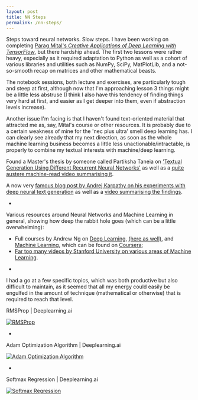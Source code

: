 ```yaml
---
layout: post
title: NN Steps
permalink: /nn-steps/ 
---
```


Steps toward neural networks. Slow steps. I have been working on completing [Parag Mital's _Creative Applications of Deep Learning with TensorFlow_](https://www.kadenze.com/courses/creative-applications-of-deep-learning-with-tensorflow-iv), but there hardship ahead. The first two lessons were rather heavy, especially as it required adaptation to Python as well as a cohort of various libraries and utilities such as NumPy, SciPy, MatPlotLib, and a not-so-smooth recap on matrices and other mathematical beasts. 

The notebook sessions, both lecture and exercises, are particularly tough and steep at first, although now that I'm approaching lesson 3 things might be a little less abstruse (I think I also have this tendency of finding things very hard at first, and easier as I get deeper into them, even if abstraction levels increase). 

Another issue I'm facing is that I haven't found text-oriented material that attracted me as, say, Mital's course or other resources. It is probably due to a certain weakness of mine for the 'nec plus ultra' smell deep learning has. I can clearly see already that my next direction, as soon as the whole machine learning business becomes a little less unactionable/intractable, is properly to combine my textual interests with machine/deep learning.  

Found a Master's thesis by someone called Partiksha Taneia on ['Textual Generation Using Different Recurrent Neural Networks'](http://dspace.thapar.edu:8080/jspui/bitstream/10266/4646/4/4646.pdf) as well as a [quite austere machine-read video summarising it](https://www.youtube.com/watch?v=R0XyR6iEGD4).

A now very [famous blog post by Andrej Karpathy on his experiments with deep neural text generation](https://karpathy.github.io/2015/05/21/rnn-effectiveness/) as well as a [video summarising the findings](https://www.youtube.com/watch?v=Jkkjy7dVdaY).

*

Various resources around Neural Networks and Machine Learning in general, showing how deep the rabbit hole goes (which can be a little overwhelming):
- Full courses by Andrew Ng on [Deep Learning](https://www.youtube.com/channel/UCcIXc5mJsHVYTZR1maL5l9w), [(here as well)](https://www.youtube.com/channel/UCeqlHZDmUEQQHYqnei8doYg/playlists), and [Machine Learning](https://www.youtube.com/channel/UC5zx8Owijmv-bbhAK6Z9apg), which can be found on [Coursera](://www.coursera.org/learn/machine-learning);
- [Far too many videos by Stanford University on various areas of Machine Learning](https://www.youtube.com/results?search_query=stanford+deep+learning).

*

I had a go at a few specific topics, which was both productive but also difficult to maintain, as it seemed that all my energy could easily be engulfed in the amount of technique (mathematical or otherwise) that is required to reach that level.

RMSProp \| Deeplearning.ai 

[![RMSProp](http://img.youtube.com/vi/_e-LFe_igno/0.jpg)](http://www.youtube.com/watch?v=\_e-LFe\_igno)

*

Adam Optimization Algorithm \| Deeplearning.ai 

[![Adam Optimization Algorithm](http://img.youtube.com/vi/JXQT_vxqwIs/0.jpg)](http://www.youtube.com/watch?v=JXQT_vxqwIs)

*

Softmax Regression \| Deeplearning.ai 

[![Softmax Regression](http://img.youtube.com/vi/LLux1SW--oM/0.jpg)](http://www.youtube.com/watch?v=LLux1SW--oM)

